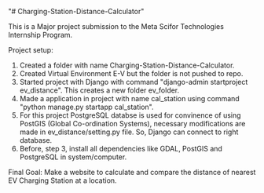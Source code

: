"# Charging-Station-Distance-Calculator" 

This is a Major project submission to the Meta Scifor Technologies Internship Program.

Project setup:
1. Created a folder with name Charging-Station-Distance-Calculator.
2. Created Virtual Environment E-V but the folder is not pushed to repo.
3. Started project with Django with command "django-admin startproject ev_distance". This creates a new folder ev_folder.
4. Made a application in project with name cal_station using command "python manage.py startapp cal_station".
5. For this project PostgreSQL databse is used for convinence of using PostGIS (Global Co-ordination Systems), necessary modifications are made in ev_distance/setting.py file. So, Django can connect to right database.
6. Before, step 3, install all dependencies like GDAL, PostGIS and PostgreSQL in system/computer.

Final Goal: Make a website to calculate and compare the distance of nearest EV Charging Station at a location.
